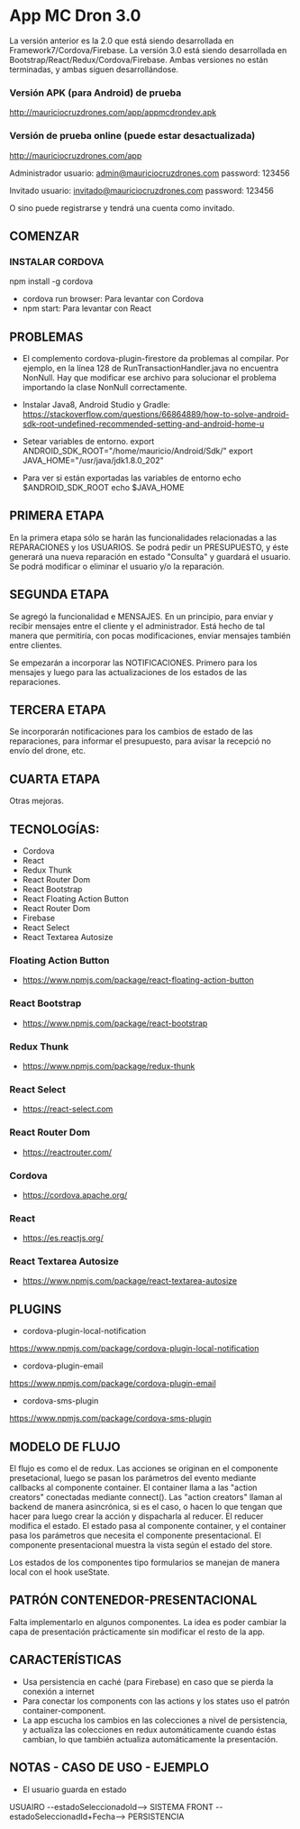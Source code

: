 # App MC Dron 3.0

La versión anterior es la 2.0 que está siendo desarrollada en Framework7/Cordova/Firebase. La versión 3.0 está siendo desarrollada en Bootstrap/React/Redux/Cordova/Firebase.
Ambas versiones no están terminadas, y ambas siguen desarrollándose.

### Versión APK (para Android) de prueba

http://mauriciocruzdrones.com/app/appmcdrondev.apk

### Versión de prueba online (puede estar desactualizada)

http://mauriciocruzdrones.com/app

Administrador
usuario: admin@mauriciocruzdrones.com
password: 123456

Invitado
usuario: invitado@mauriciocruzdrones.com
password: 123456

O sino puede registrarse y tendrá una cuenta como invitado.


## COMENZAR

### INSTALAR CORDOVA
 npm install -g cordova



- cordova run browser: Para levantar con Cordova
- npm start: Para levantar con React


## PROBLEMAS

- El complemento cordova-plugin-firestore da problemas al compilar. Por ejemplo, en la línea 128 de RunTransactionHandler.java no encuentra NonNull. Hay que modificar ese archivo para solucionar el problema importando la clase NonNull correctamente.

- Instalar Java8, Android Studio y Gradle: https://stackoverflow.com/questions/66864889/how-to-solve-android-sdk-root-undefined-recommended-setting-and-android-home-u

- Setear variables de entorno.
export ANDROID_SDK_ROOT="/home/mauricio/Android/Sdk/"
export JAVA_HOME="/usr/java/jdk1.8.0_202"

- Para ver si están exportadas las variables de entorno
echo $ANDROID_SDK_ROOT
echo $JAVA_HOME


## PRIMERA ETAPA

En la primera etapa sólo se harán las funcionalidades relacionadas a las REPARACIONES y los USUARIOS. Se podrá pedir un PRESUPUESTO, y éste generará una nueva reparación en estado "Consulta" y guardará el usuario. Se podrá modificar o eliminar el usuario y/o la reparación.


## SEGUNDA ETAPA

Se agregó la funcionalidad e MENSAJES. En un principio, para enviar y recibir mensajes entre el cliente y el administrador. Está hecho de tal manera que permitiría, con pocas modificaciones, enviar mensajes también entre clientes.

Se empezarán a incorporar las NOTIFICACIONES. Primero para los mensajes y luego para las actualizaciones de los estados de las reparaciones.


## TERCERA ETAPA

Se incorporarán notificaciones para los cambios de estado de las reparaciones, para informar el presupuesto, para avisar la recepció no envío del drone, etc.


## CUARTA ETAPA

Otras mejoras.


## TECNOLOGÍAS:

- Cordova
- React
- Redux Thunk
- React Router Dom
- React Bootstrap
- React Floating Action Button
- React Router Dom
- Firebase
- React Select
- React Textarea Autosize

### Floating Action Button

- https://www.npmjs.com/package/react-floating-action-button

### React Bootstrap

- https://www.npmjs.com/package/react-bootstrap

### Redux Thunk

- https://www.npmjs.com/package/redux-thunk

### React Select

- https://react-select.com

### React Router Dom

- https://reactrouter.com/

### Cordova

- https://cordova.apache.org/

### React

- https://es.reactjs.org/

### React Textarea Autosize

- https://www.npmjs.com/package/react-textarea-autosize


## PLUGINS

- cordova-plugin-local-notification

https://www.npmjs.com/package/cordova-plugin-local-notification

- cordova-plugin-email

https://www.npmjs.com/package/cordova-plugin-email

- cordova-sms-plugin

https://www.npmjs.com/package/cordova-sms-plugin


## MODELO DE FLUJO

El flujo es como el de redux. Las acciones se originan en el componente presetacional, luego se pasan los parámetros del evento mediante callbacks al componente container. El container llama a las "action creators" conectadas mediante connect(). Las "action creators" llaman al backend de manera asincrónica, si es el caso, o hacen lo que tengan que hacer para luego crear la acción y dispacharla al reducer. El reducer modifica el estado. El estado pasa al componente container, y el container pasa los parámetros que necesita el componente presentacional. El componente presentacional muestra la vista según el estado del store.

Los estados de los componentes tipo formularios se manejan de manera local con el hook useState.


## PATRÓN CONTENEDOR-PRESENTACIONAL
Falta implementarlo en algunos componentes. La idea es poder cambiar la capa de presentación prácticamente sin modificar el resto de la app.


## CARACTERÍSTICAS
- Usa persistencia en caché (para Firebase) en caso que se pierda la conexión a internet
- Para conectar los components con las actions y los states uso el patrón container-component.
- La app escucha los cambios en las colecciones a nivel de persistencia, y actualiza las colecciones en redux automáticamente cuando éstas cambian, lo que también actualiza automáticamente la presentación.


## NOTAS - CASO DE USO - EJEMPLO

- El usuario guarda en estado

USUAIRO --estadoSeleccionadoId--> SISTEMA FRONT --estadoSeleccionadId+Fecha--> PERSISTENCIA
